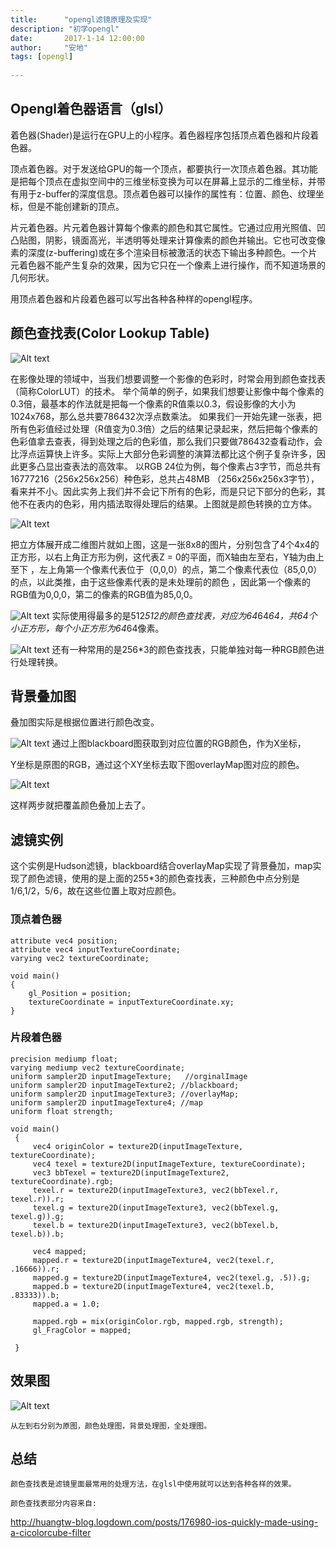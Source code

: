 ```yaml
---
title:      "opengl滤镜原理及实现"
description: "初学opengl"
date:       2017-1-14 12:00:00
author:     "安地"
tags: [opengl]
    
---
```


## Opengl着色器语言（glsl）

着色器(Shader)是运行在GPU上的小程序。着色器程序包括顶点着色器和片段着色器。

顶点着色器。对于发送给GPU的每一个顶点，都要执行一次顶点着色器。其功能是把每个顶点在虚拟空间中的三维坐标变换为可以在屏幕上显示的二维坐标，并带有用于z-buffer的深度信息。顶点着色器可以操作的属性有：位置、颜色、纹理坐标，但是不能创建新的顶点。

片元着色器。片元着色器计算每个像素的颜色和其它属性。它通过应用光照值、凹凸贴图，阴影，镜面高光，半透明等处理来计算像素的颜色并输出。它也可改变像素的深度(z-buffering)或在多个渲染目标被激活的状态下输出多种颜色。一个片元着色器不能产生复杂的效果，因为它只在一个像素上进行操作，而不知道场景的几何形状。

用顶点着色器和片段着色器可以写出各种各种样的opengl程序。

## 颜色查找表(Color Lookup Table)


![Alt text](/img/post_filter_1.png)

在影像处理的领域中，当我们想要调整一个影像的色彩时，时常会用到颜色查找表（简称ColorLUT）的技术。
举个简单的例子，如果我们想要让影像中每个像素的0.3倍，最基本的作法就是把每一个像素的R值乘以0.3，假设影像的大小为1024x768，那么总共要786432次浮点数乘法。
如果我们一开始先建一张表，把所有色彩值经过处理（R值变为0.3倍）之后的结果记录起来，然后把每个像素的色彩值拿去查表，得到处理之后的色彩值，那么我们只要做786432查看动作，会比浮点运算快上许多。实际上大部分色彩调整的演算法都比这个例子复杂许多，因此更多凸显出查表法的高效率。
以RGB 24位为例，每个像素占3字节，而总共有16777216（256x256x256）种色彩，总共占48MB （256x256x256x3字节），看来并不小。因此实务上我们并不会记下所有的色彩，而是只记下部分的色彩，其他不在表内的色彩，用内插法取得处理后的结果。上图就是颜色转换的立方体。

![Alt text](/img/post_filter_2.png)


把立方体展开成二维图片就如上图，这是一张8x8的图片，分别包含了4个4x4的正方形，以右上角正方形为例，这代表Z = 0的平面，而X轴由左至右，Y轴为由上至下 ，左上角第一个像素代表位于（0,0,0）的点，第二个像素代表位（85,0,0）的点，以此类推，由于这些像素代表的是未处理前的颜色 ，因此第一个像素的RGB值为0,0,0，第二的像素的RGB值为85,0,0。


![Alt text](/img/post_filter_3.png)
实际使用得最多的是512*512的颜色查找表，对应为64*64*64，共64个小正方形，每个小正方形为64*64像素。

![Alt text](/img/post_filter_4.png)
还有一种常用的是256*3的颜色查找表，只能单独对每一种RGB颜色进行处理转换。

## 背景叠加图

叠加图实际是根据位置进行颜色改变。

![Alt text](/img/post_filter_5.png)
通过上图blackboard图获取到对应位置的RGB颜色，作为X坐标，

Y坐标是原图的RGB，通过这个XY坐标去取下图overlayMap图对应的颜色。

![Alt text](/img/post_filter_6.png)

这样两步就把覆盖颜色叠加上去了。

## 滤镜实例

这个实例是Hudson滤镜，blackboard结合overlayMap实现了背景叠加，map实现了颜色滤镜，使用的是上面的255*3的颜色查找表，三种颜色中点分别是1/6,1/2，5/6，故在这些位置上取对应颜色。

### 顶点着色器

    attribute vec4 position;
    attribute vec4 inputTextureCoordinate;
    varying vec2 textureCoordinate;

    void main()
    {
        gl_Position = position;
        textureCoordinate = inputTextureCoordinate.xy;
    }


### 片段着色器

    precision mediump float;
    varying mediump vec2 textureCoordinate;
    uniform sampler2D inputImageTexture;   //orginalImage
    uniform sampler2D inputImageTexture2; //blackboard;
    uniform sampler2D inputImageTexture3; //overlayMap;
    uniform sampler2D inputImageTexture4; //map
    uniform float strength;

    void main()
     {
         vec4 originColor = texture2D(inputImageTexture, textureCoordinate);
         vec4 texel = texture2D(inputImageTexture, textureCoordinate);
         vec3 bbTexel = texture2D(inputImageTexture2, textureCoordinate).rgb;
         texel.r = texture2D(inputImageTexture3, vec2(bbTexel.r, texel.r)).r;
         texel.g = texture2D(inputImageTexture3, vec2(bbTexel.g, texel.g)).g;
         texel.b = texture2D(inputImageTexture3, vec2(bbTexel.b, texel.b)).b;

         vec4 mapped;
         mapped.r = texture2D(inputImageTexture4, vec2(texel.r, .16666)).r;
         mapped.g = texture2D(inputImageTexture4, vec2(texel.g, .5)).g;
         mapped.b = texture2D(inputImageTexture4, vec2(texel.b, .83333)).b;
         mapped.a = 1.0;

         mapped.rgb = mix(originColor.rgb, mapped.rgb, strength);
         gl_FragColor = mapped;

     }

## 效果图

![Alt text](/img/post_filter_7.png)

    从左到右分别为原图，颜色处理图，背景处理图，全处理图。
## 总结

    颜色查找表是滤镜里面最常用的处理方法，在glsl中使用就可以达到各种各样的效果。

    颜色查找表部分内容来自:
<http://huangtw-blog.logdown.com/posts/176980-ios-quickly-made-using-a-cicolorcube-filter>